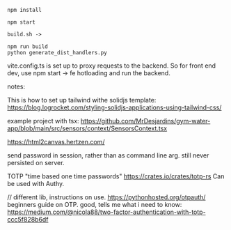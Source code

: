 
```
npm install
```

```
npm start
```

```
build.sh ->

npm run build
python generate_dist_handlers.py
```

vite.config.ts is set up to proxy requests to the backend. So for front end dev, use npm start -> fe hotloading and run the backend.


notes:

This is how to set up tailwind withe solidjs template:
https://blog.logrocket.com/styling-solidjs-applications-using-tailwind-css/

example project with tsx:
https://github.com/MrDesjardins/gym-water-app/blob/main/src/sensors/context/SensorsContext.tsx

https://html2canvas.hertzen.com/

send password in session, rather than as command line arg. still never persisted on server.

TOTP "time based one time passwords"
https://crates.io/crates/totp-rs
Can be used with Authy.

// different lib, instructions on use.
https://pythonhosted.org/otpauth/
beginners guide on OTP. good, tells me what i need to know:
https://medium.com/@nicola88/two-factor-authentication-with-totp-ccc5f828b6df